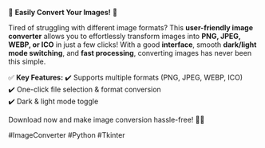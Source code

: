 🔄 **Easily Convert Your Images!** 🎨  

Tired of struggling with different image formats? This **user-friendly image converter** allows you to effortlessly transform images into **PNG, JPEG, WEBP, or ICO** in just a few clicks! With a good **interface**, smooth **dark/light mode switching**, and **fast processing**, converting images has never been this simple.  

✅ **Key Features:** 
✔️ Supports multiple formats (PNG, JPEG, WEBP, ICO)  
✔️ One-click file selection & format conversion  
✔️ Dark & light mode toggle  

Download now and make image conversion hassle-free! 🚀✨  

#ImageConverter #Python #Tkinter
